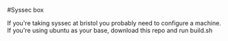 #Syssec box

If you're taking syssec at bristol you probably need to configure a machine.
If you're using ubuntu as your base, download this repo and run build.sh

